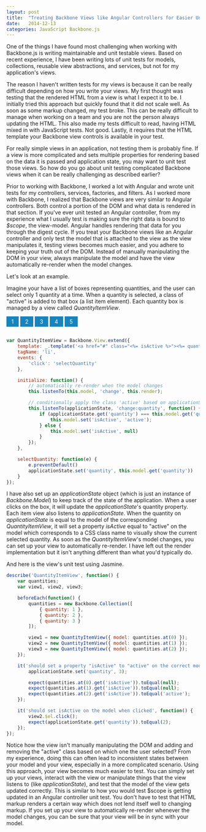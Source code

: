 ```yaml
---
layout: post
title:  "Treating Backbone Views like Angular Controllers for Easier Unit Testing"
date:   2014-12-13
categories: JavaScript Backbone.js
---
```


One of the things I have found most challenging when working with Backbone.js is writing maintainable and unit testable views. Based on recent experience, I have been writing lots of unit tests for models, collections, reusable view abstractions, and services, but not for my application's views.

The reason I haven't written tests for my views is because it can be really difficult depending on how you write your views. My first thought was testing that the rendered HTML from a view is what I expect it to be. I initially tried this approach but quickly found that it did not scale well. As soon as some markup changed, my test broke. This can be really difficult to manage when working on a team and you are not the person always updating the HTML. This also made my tests difficult to read, having HTML mixed in with JavaScript tests. Not good. Lastly, it requires that the HTML template your Backbone view controls is available in your test.

For really simple views in an application, not testing them is probably fine. If a view is more complicated and sets multiple properties for rendering based on the data it is passed and application state, you may want to unit test those views. So how do you go about unit testing complicated Backbone views when it can be really challenging as described earlier?

Prior to working with Backbone, I worked a lot with Angular and wrote unit tests for my controllers, services, factories, and filters. As I worked more with Backbone, I realized that Backbone views are very similar to Angular controllers. Both control a portion of the DOM and what data is rendered in that section. If you've ever unit tested an Angular controller, from my experience what I usually test is making sure the right data is bound to _$scope_, the view-model. Angular handles rendering that data for you through the digest cycle. If you treat your Backbone views like an Angular controller and only test the model that is attached to the view as the view manipulates it, testing views becomes much easier, and you adhere to keeping your truth out of the DOM. Instead of manually manipulating the DOM in your view, always manipulate the model and have the view automatically re-render when the model changes. 

Let's look at an example.

Imagine your have a list of boxes representing quantities, and the user can select only 1 quantity at a time. When a quantity is selected, a class of "active" is added to that box (a list item element). Each quantity box is managed by a view called _QuantityItemView_.

<style>
	.quantities {
		margin: 0 !important;
		padding: 0;
	}
	.quantities li {
		display: inline-block;
		background-color: #1884BB;
		color: white;
		padding: 5px 13px;
		margin-bottom: 15px;
	}
</style>

<ul class="quantities">
	<li>1</li>
	<li>2</li>
	<li>3</li>
	<li>4</li>
	<li>5</li>
</ul>

```js
var QuantityItemView = Backbone.View.extend({
	template: _.template('<a href="#" class="<%= isActive %>"><%= quantity %></a>'),
	tagName: 'li',
	events: {
		'click': 'selectQuantity'
	},

	initialize: function() {
		// automatically re-render when the model changes
		this.listenTo(this.model, 'change', this.render);

		// conditionally apply the class 'active' based on applicationState
		this.listenTo(applicationState, 'change:quantity', function() {
			if (applicationState.get('quantity') === this.model.get('quantity')) {
				this.model.set('isActive', 'active');
			} else {
				this.model.set('isActive', null)
			} 
		});
	},

	selectQuantity: function(e) {
		e.preventDefault()
		applicationState.set('quantity', this.model.get('quantity'))
	}
});
```

I have also set up an _applicationState_ object (which is just an instance of _Backbone.Model_) to keep track of the state of the application. When a user clicks on the box, it will update the _applicationState_'s quantity property. Each item view also listens to _applicationState_. When the quantity on _applicationState_ is equal to the model of the corresponding _QuantityItemView_, it will set a property _isActive_ equal to "active" on the model which corresponds to a CSS class name to visually show the current selected quantity. As soon as the _QuantityItemView_'s model changes, you can set up your view to automatically re-render. I have left out the render implementation but it isn't anything different than what you'd typically do.

And here is the view's unit test using Jasmine.

```js
describe('QuantityItemView', function() {
	var quantities;
	var view1, view2, view3;

	beforeEach(function() {
		quantities = new Backbone.Collection([
			{ quantity: 1 },
			{ quantity: 2 },
			{ quantity: 3 }
		]);

		view1 = new QuantityItemView({ model: quantities.at(0) });
		view2 = new QuantityItemView({ model: quantities.at(1) });
		view3 = new QuantityItemView({ model: quantities.at(2) });
	});

	it('should set a property "isActive" to "active" on the correct model', function() {
		applicationState.set('quantity', 3);

		expect(quantities.at(0).get('isActive')).toEqual(null);
		expect(quantities.at(1).get('isActive')).toEqual(null);
		expect(quantities.at(2).get('isActive')).toEqual('active');
	});

	it('should set isActive on the model when clicked', function() {
		view2.$el.click();
		expect(applicationState.get('quantity')).toEqual(2);
	});
});
```

Notice how the view isn't manually manipulating the DOM and adding and removing the "active" class based on which one the user selected? From my experience, doing this can often lead to inconsistent states between your model and your view, especially in a more complicated scenario. Using this approach, your view becomes much easier to test. You can simply set up your views, interact with the view or manipulate things that the view listens to (like _applicationState_), and test that the model of the view gets updated correctly. This is similar to how you would test $scope is getting updated in an Angular controller unit test. You don't have to test that HTML markup renders a certain way which does not lend itself well to changing markup. If you set up your view to automatically re-render whenever the model changes, you can be sure that your view will be in sync with your model.
